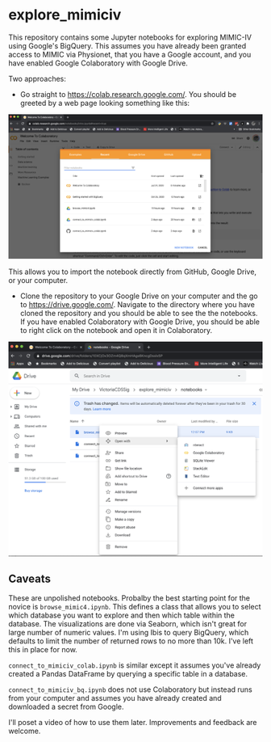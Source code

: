 # explore_mimiciv

This repository contains some Jupyter notebooks for exploring MIMIC-IV using Google's BigQuery. This assumes you have already been granted access to MIMIC via Physionet, that you have a Google account, and you have enabled Google Colaboratory with Google Drive.

Two approaches:

- Go straight to https://colab.research.google.com/. You should be greeted by a web page looking something like this:

![Colab welcome](media/colab1.png)

This allows you to import the notebook directly from GitHub, Google Drive, or your computer.

- Clone the repository to your Google Drive on your computer and the go to https://drive.google.com/. Navigate to the directory where you have cloned the repository and you should be able to see the the notebooks. If you have enabled Colaboratory with Google Drive, you should be able to right click on the notebook and open it in Colaboratory.

![Colab via Google Drive](media/colab_gdrive.png)

## Caveats

These are unpolished notebooks. Probalby the best starting point for the novice is `browse_mimic4.ipynb`. This defines a class that allows you to select which database you want to explore and then which table within the database. The visualizations are done via Seaborn, which isn't great for large number of numeric values. I'm using Ibis to query BigQuery, which defaults to limit the number of returned rows to no more than 10k. I've left this in place for now.

`connect_to_mimiciv_colab.ipynb` is similar except it assumes you've already created a Pandas DataFrame by querying a specific table in a database.

`connect_to_mimiciv_bq.ipynb` does not use Colaboratory but instead runs from your computer and assumes you have already created and downloaded a secret from Google.

I'll poset a video of how to use them later. Improvements and feedback are welcome.
